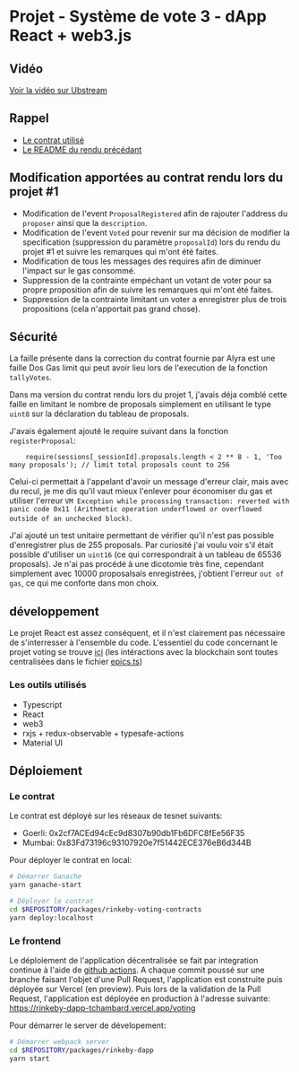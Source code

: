 # Projet - Système de vote 3 - dApp React + web3.js

## Vidéo

[Voir la vidéo sur Ubstream](https://ubstream.com/_h/6tygvg)

## Rappel

- [Le contrat utilisé](https://github.com/tchambard/rinkeby/blob/master/packages/rinkeby-voting-contracts/contracts/Voting.sol)
- [Le README du rendu précédant](https://github.com/tchambard/rinkeby/tree/master/packages/rinkeby-voting-contracts/test)

## Modification apportées au contrat rendu lors du projet #1

- Modification de l'event `ProposalRegistered` afin de rajouter l'address du `proposer` ainsi que la `description`.
- Modification de l'event `Voted` pour revenir sur ma décision de modifier la specification (suppression du paramètre `proposalId`) lors du rendu du projet #1 et suivre les remarques qui m'ont été faites.
- Modification de tous les messages des requires afin de diminuer l'impact sur le gas consommé.
- Suppression de la contrainte empéchant un votant de voter pour sa propre proposition afin de suivre les remarques qui m'ont été faites.
- Suppression de la contrainte limitant un voter a enregistrer plus de trois propositions (cela n'apportait pas grand chose).

## Sécurité

La faille présente dans la correction du contrat fournie par Alyra est une faille Dos Gas limit qui peut avoir lieu lors de l'execution de la fonction `tallyVotes`.

Dans ma version du contrat rendu lors du projet 1, j'avais déja comblé cette faille en limitant le nombre de proposals simplement en utilisant le type `uint8` sur la déclaration du tableau de proposals.

J'avais également ajouté le require suivant dans la fonction `registerProposal`:

```sol
    require(sessions[_sessionId].proposals.length < 2 ** 8 - 1, 'Too many proposals'); // limit total proposals count to 256
```

Celui-ci permettait à l'appelant d'avoir un message d'erreur clair, mais avec du recul, je me dis qu'il vaut mieux l'enlever pour économiser du gas et utiliser l'erreur `VM Exception while processing transaction: reverted with panic code 0x11 (Arithmetic operation underflowed or overflowed outside of an unchecked block)`.

J'ai ajouté un test unitaire permettant de vérifier qu'il n'est pas possible d'enregistrer plus de 255 proposals. Par curiosité j'ai voulu voir s'il était possible d'utiliser un `uint16` (ce qui correspondrait à un tableau de 65536 proposals). Je n'ai pas procédé à une dicotomie très fine, cependant simplement avec 10000 proposalsals enregistrées, j'obtient l'erreur `out of gas`, ce qui me conforte dans mon choix.

## développement

Le projet React est assez conséquent, et il n'est clairement pas nécessaire de s'interresser à l'ensemble du code.
L'essentiel du code concernant le projet voting se trouve [içi](./src/content/voting/) (les intéractions avec la blockchain sont toutes centralisées dans le fichier [epics.ts](./src/content/voting/epics.ts))

### Les outils utilisés

- Typescript
- React
- web3
- rxjs + redux-observable + typesafe-actions
- Material UI

## Déploiement

### Le contrat

Le contrat est déployé sur les réseaux de tesnet suivants:

- Goerli: 0x2cf7ACEd94cEc9d8307b90db1Fb6DFC8fEe56F35
- Mumbai: 0x83Fd73196c93107920e7f51442ECE376eB6d344B

Pour déployer le contrat en local:

```sh
# Démarrer Ganache
yarn ganache-start

# Déployer le contrat
cd $REPOSITORY/packages/rinkeby-voting-contracts
yarn deploy:localhost

```

### Le frontend

Le déploiement de l'application décentralisée se fait par integration continue à l'aide de [github actions](../../.github/workflows).
A chaque commit poussé sur une branche faisant l'objet d'une Pull Request, l'application est construite puis déployée sur Vercel (en preview).
Puis lors de la validation de la Pull Request, l'application est déployée en production à l'adresse suivante: https://rinkeby-dapp-tchambard.vercel.app/voting

Pour démarrer le server de dévelopement:

```sh
# Démarrer webpack server
cd $REPOSITORY/packages/rinkeby-dapp
yarn start

```
